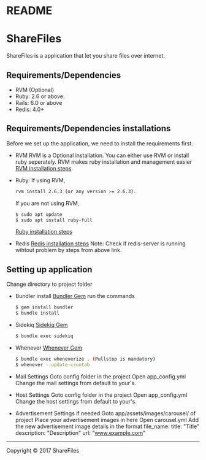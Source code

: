 # README
ShareFiles
==============
ShareFiles is a application that let you share files over internet.

Requirements/Dependencies
-----------------
- RVM (Optional)
- Ruby: 2.6 or above.
- Rails: 6.0 or above
- Redis: 4.0+

Requirements/Dependencies installations
-----------------
Before we set up the application, we need to install the requirements first.
- RVM
  RVM is a Optional installation.
  You can either use RVM or install ruby seperately.
  RVM makes ruby installation and management easier
  [RVM installation steps](https://rvm.io/rvm/install)
- Ruby:
  If using RVM,
  ```sh
  rvm install 2.6.3 (or any version >= 2.6.3).
  ```
  
  If you are not using RVM,
  ```sh
  $ sudo apt update
  $ sudo apt install ruby-full
  ```
  [Ruby installation steps](https://www.ruby-lang.org/en/documentation/installation/)

- Redis
  [Redis installation steps](https://redis.io/topics/quickstart)
  Note: Check if redis-server is running wihtout problem by steps from above link.

Setting up application
-----------------
Change directory to project folder

- Bundler install
  [Bundler Gem](https://bundler.io/)
  run the commands
  ```sh
  $ gem install bundler
  $ bundle install
  ```
  
- Sidekiq
  [Sidekiq Gem](https://github.com/mperham/sidekiq)
  ```sh
  $ bundle exec sidekiq
  ```
  
- Whenever
  [Whenever Gem](https://github.com/javan/whenever)
  ```sh
  $ bundle exec wheneverize . (Pullstop is mandatory)
  $ whenever --update-crontab
  ```
  
 - Mail Settings
  Goto config folder in the project
  Open app_config.yml
  Change the mail settings from default to your's.
 
 - Host Settings
  Goto config folder in the project
  Open app_config.yml
  Change the host settings from default to your's.

 - Advertisement Settings if needed
  Goto app/assets/images/carousel/ of project
  Place your advertisement images in here
  Open carousel.yml
  Add the new advertisement image details in the format
    file_name:
      title: "Title"
      description: "Description"
      url: "www.example.com"
      
----
Copyright © 2017 ShareFiles
